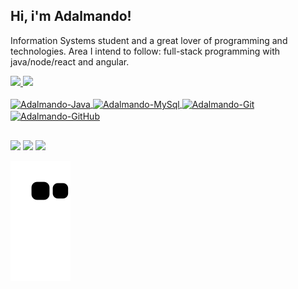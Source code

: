 ## Hi, i'm Adalmando!

Information Systems student and
a great lover of programming and technologies.
Area I intend to follow: full-stack programming with java/node/react and angular. 
 

  <a href="https://github.com/adalmando">
  <img height="140em" src="https://github-readme-stats.vercel.app/api?username=adalmando&show_icons=true&theme=omni&include_all_commits=true&count_private=true"/>

  <img height="140em" src="https://github-readme-stats.vercel.app/api/top-langs/?username=adalmando&layout=compact&langs_count=7&theme=omni"/>
  </div>


<div style="display: inline_block"><br>
  <img align="center" alt="Adalmando-Java" height="26" width="80" src="https://img.shields.io/badge/Java-ED8B00?style=for-the-badge&logo=java&logoColor=white">
  <img align="center" alt="Adalmando-MySql" height="26" width="80" src="https://img.shields.io/badge/MySQL-00000F?style=for-the-badge&logo=mysql&logoColor=white">
  <img align="center" alt="Adalmando-Git" height="26" width="80" src="https://img.shields.io/badge/git-%23F05033.svg?style=for-the-badge&logo=git&logoColor=white">
  <img align="center" alt="Adalmando-GitHub" height="26" width="80" src="https://img.shields.io/badge/github-%23121011.svg?style=for-the-badge&logo=github&logoColor=white">
</div>

  ##
  
<div> 
  <a href="https://instagram.com/adalmando" target="_blank"><img src="https://img.shields.io/badge/-Instagram-%23E4405F?style=for-the-badge&logo=instagram&logoColor=white" target="_blank"></a>
  <a href = "mailto:adalmando.araujo@gmail.com"><img src="https://img.shields.io/badge/Gmail-D14836?style=for-the-badge&logo=gmail&logoColor=white" target="_blank"></a>
  <a href="https://www.linkedin.com/in/adalmando-araújo-3b059a187/" target="_blank"><img src="https://img.shields.io/badge/-LinkedIn-%230077B5?style=for-the-badge&logo=linkedin&logoColor=white" target="_blank"></a> 

  ![Snake animation](https://github.com/adalmando/adalmando/blob/output/github-contribution-grid-snake.svg)
</div>
